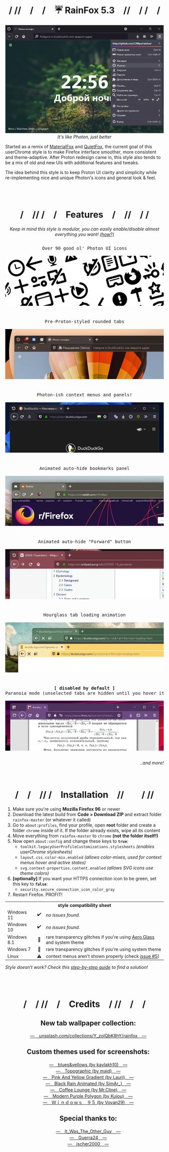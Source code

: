 <h1 align=center>/ //　/　/　☔ RainFox 5.3<!--<sup>β</sup>-->　//　/ /　/</h1>
<p align=center><img src=".readme-img/header.png"></img>
<br><i>It's like Photon, just better</i></p>

Started as a remix of <a href="https://github.com/muckSponge/MaterialFox">MaterialFox</a> and <a href="https://github.com/coekuss/quietfox">QuietFox</a>, the current goal of this userChrome style is to make Firefox interface smoother, more consistent and theme-adaptive. After Proton redesign came in, this style also tends to be a mix of old and new UIs with additional features and tweaks.<br>

The idea behind this style is to keep Proton UI clarity and simplicity while re-implementing nice and unique Photon's icons and general look & feel.

<br><br>

<h1 align=center>/　// /　/　Features　/　//　/ /</h1>
<p align=center><i>Keep in mind this style is modular, you can easily enable/disable almost everything you want! <a href="../../issues/8">(how?)</a></i>
<pre><p align=center>Over 90 good ol' Photon UI icons<br>
<img src=".readme-img/feat0.png" align=center></img></p></pre>
<pre><p align=center>Pre-Proton-styled rounded tabs<br>
<img src=".readme-img/feat1.webp" align=center></img></p></pre>
<pre><p align=center>Photon-ish context menus and panels!<br>
<img src=".readme-img/feat2.webp" align=center></img></p></pre>
<pre><p align=center>Animated auto-hide bookmarks panel<br>
<img src=".readme-img/feat3.webp" align=center></img></p></pre>
<pre><p align=center>Animated auto-hide "Forward" button<br>
<img src=".readme-img/feat4.webp" align=center></img></p></pre>
<pre><p align=center>Hourglass tab loading animation<br>
<img src=".readme-img/feat5.webp" align=center></img></p></pre>
<pre><p align=center><b>[ disabled by default ]</b><br>Paranoia mode (unselected tabs are hidden until you hover it)<br>
<img src=".readme-img/feat6.webp" align=center></img></p></pre>
<p align=right><i>..and more!　　　　</i></p>

<br>

<h1 align=center>/　/　// /　Installation　//　　/ //</h1><ol>
	<li>Make sure you're using <b>Mozilla Firefox 96</b> or newer
	<li>Download the latest build from <b>Code > Download ZIP</b> and extract folder <code>rainfox-master</code> (or whatever it called)
	<li>Go to <code>about:profiles</code>, find your profile, open <b>root</b> folder and create a folder <code>chrome</code> inside of it. If the folder already exists, wipe all its content
	<li>Move everything from <code>rainfox-master</code> to <code>chrome</code> <b>(not the folder itself!)</b>
	<li>Now open <code>about:config</code> and change these keys to <code><b>true</b></code>:<ul>
		<li><code>toolkit.legacyUserProfileCustomizations.stylesheets</code> <i>(enables userChrome stylesheets)</i>
		<li><code>layout.css.color-mix.enabled</code> <i>(allows color-mixes, used for context menus hover and active states)</i>
		<li><code>svg.context-properties.content.enabled</code> <i>(allows SVG icons use theme colors)</i></ul>
 <li><b>[optionally]</b> If you want your HTTPS connection icon to be green, set this key to <code><b>false</b></code>:<ul>
		 <li><code>security.secure_connection_icon_color_gray</code></ul>
	<li>Restart Firefox. PROFIT!</ol>

<table>
	<tbody>
		<tr>
			<td colspan=3 align=center><b>style compatibility sheet</b></td>
		</tr><tr>
			<td>Windows 11</td><td align=center>✔️</td>
			<td><i>no issues found.</i></td>
		</tr><tr>
			<td>Windows 10</td><td align=center>✔️</td>
			<td><i>no issues found.</i></td>
		</tr><tr>
			<td>Windows 8.1</td><td align=center>🔘</td>
			<td>rare transparency glitches if you're using <a href="https://www.glass8.eu/">Aero Glass</a> and system theme</td>
		</tr><tr>
			<td>Windows 7</td><td align=center>🔘</td>
			<td>rare transparency glitches if you're using system theme</td>
		</tr><tr>
			<td>Linux</td><td align=center>⚠️</td>
			<td>context menus aren't shown properly (check <a href="../../issues5">issue #5</a>)</td>
		</tr><tr>
	</tbody>
</table>

<i>Style doesn't work? Check this <a href="README-IF-STYLE-DOESNT-WORK.md">step-by-step guide</a> to find a solution!</i>

<br><br>

<h1 align=center>/　/ //　/　Credits　/ //　/　/</h1><ol>
<h2 align=center>New tab wallpaper collection:</h3><p align=center>
<a href="https://unsplash.com/collections/Y_zoIQbK8hY/rainfox" target=_blank>—　unsplash.com/collections/Y_zoIQbK8hY/rainfox　—</a><br>
</p>

<h2 align=center>Custom themes used for screenshots:</h3><p align=center>
<a href="https://addons.mozilla.org/ru/firefox/addon/blues-yellows/" target=_blank>—　blues&yellows (by kaylakh10)　—</a><br>
<a href="https://addons.mozilla.org/ru/firefox/addon/topographic/" target=_blank>—　Topographic (by majd)　—</a><br>
<a href="https://addons.mozilla.org/ru/firefox/addon/pay-gradient/" target=_blank>—　Pink And Yellow Gradient (by Lauri)　—</a><br>
<a href="https://addons.mozilla.org/ru/firefox/addon/black-rain-animated/" target=_blank>—　Black Rain Animated (by SimAr_)　—</a><br>
<a href="https://addons.mozilla.org/ru/firefox/addon/coffee-lounge-by-mr-cline/" target=_blank>—　Coffee Lounge (by Mr.Cline)　—</a><br>
<a href="https://addons.mozilla.org/ru/firefox/addon/modern-purple-polygon/" target=_blank>—　Modern Purple Polygon (by Kujou)　—</a><br>
<a href="https://addons.mozilla.org/ru/firefox/addon/windows95aesthetic/" target=_blank>—　Ｗｉｎｄｏｗｓ　９５ (by Vovan29)　—</a><br>
</p>

<h2 align=center>Special thanks to:</h3><p align=center>
<a href="https://www.reddit.com/user/It_Was_The_Other_Guy/" target=_blank>—　It_Was_The_Other_Guy　—</a><br>
<a href="https://www.reddit.com/user/Guerra24/" target=_blank>—　Guerra24　—</a><br>
<a href="https://www.reddit.com/user/jscher2000/" target=_blank>—　jscher2000　—</a><br>
</p>
